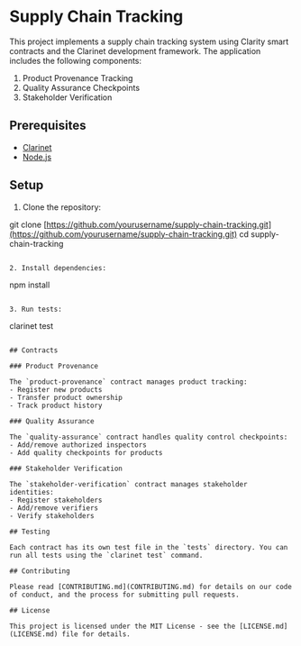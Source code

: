 # Supply Chain Tracking

This project implements a supply chain tracking system using Clarity smart contracts and the Clarinet development framework. The application includes the following components:

1. Product Provenance Tracking
2. Quality Assurance Checkpoints
3. Stakeholder Verification

## Prerequisites

- [Clarinet](https://github.com/hirosystems/clarinet)
- [Node.js](https://nodejs.org/)

## Setup

1. Clone the repository:

git clone [https://github.com/yourusername/supply-chain-tracking.git](https://github.com/yourusername/supply-chain-tracking.git)
cd supply-chain-tracking

```plaintext

2. Install dependencies:
```

npm install

```plaintext

3. Run tests:
```

clarinet test

```plaintext

## Contracts

### Product Provenance

The `product-provenance` contract manages product tracking:
- Register new products
- Transfer product ownership
- Track product history

### Quality Assurance

The `quality-assurance` contract handles quality control checkpoints:
- Add/remove authorized inspectors
- Add quality checkpoints for products

### Stakeholder Verification

The `stakeholder-verification` contract manages stakeholder identities:
- Register stakeholders
- Add/remove verifiers
- Verify stakeholders

## Testing

Each contract has its own test file in the `tests` directory. You can run all tests using the `clarinet test` command.

## Contributing

Please read [CONTRIBUTING.md](CONTRIBUTING.md) for details on our code of conduct, and the process for submitting pull requests.

## License

This project is licensed under the MIT License - see the [LICENSE.md](LICENSE.md) file for details.
```

